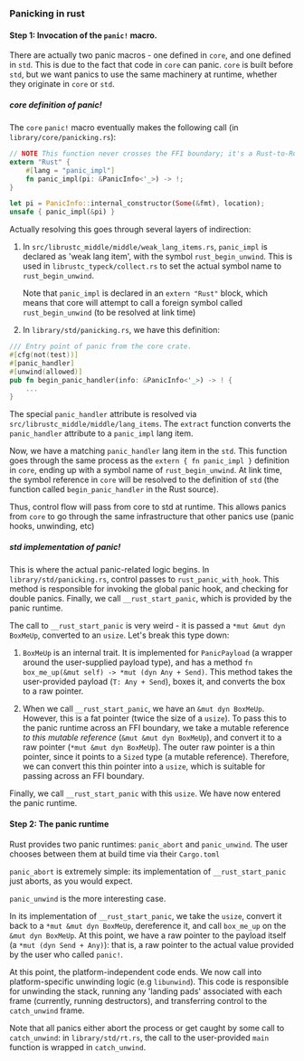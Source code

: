 ### Panicking in rust ###

#### Step 1: Invocation of the `panic!` macro.

There are actually two panic macros - one defined in `core`, and one defined in `std`.
This is due to the fact that code in `core` can panic. `core` is built before `std`,
but we want panics to use the same machinery at runtime, whether they originate in `core`
or `std`.

##### core definition of panic!

The `core` `panic!` macro eventually makes the following call (in `library/core/panicking.rs`):

```rust
// NOTE This function never crosses the FFI boundary; it's a Rust-to-Rust call
extern "Rust" {
    #[lang = "panic_impl"]
    fn panic_impl(pi: &PanicInfo<'_>) -> !;
}

let pi = PanicInfo::internal_constructor(Some(&fmt), location);
unsafe { panic_impl(&pi) }
```

Actually resolving this goes through several layers of indirection:

1. In `src/librustc_middle/middle/weak_lang_items.rs`, `panic_impl` is declared as 'weak lang item',
   with the symbol `rust_begin_unwind`. This is used in `librustc_typeck/collect.rs`
   to set the actual symbol name to `rust_begin_unwind`.

   Note that `panic_impl` is declared in an `extern "Rust"` block,
   which means that core will attempt to call a foreign symbol called `rust_begin_unwind`
   (to be resolved at link time)

2. In `library/std/panicking.rs`, we have this definition:

```rust
/// Entry point of panic from the core crate.
#[cfg(not(test))]
#[panic_handler]
#[unwind(allowed)]
pub fn begin_panic_handler(info: &PanicInfo<'_>) -> ! {
    ...
}
```

The special `panic_handler` attribute is resolved via `src/librustc_middle/middle/lang_items`.
The `extract` function converts the `panic_handler` attribute to a `panic_impl` lang item.

Now, we have a matching `panic_handler` lang item in the `std`. This function goes
through the same process as the `extern { fn panic_impl }` definition in `core`, ending
up with a symbol name of `rust_begin_unwind`. At link time, the symbol reference in `core`
will be resolved to the definition of `std` (the function called `begin_panic_handler` in the
Rust source).

Thus, control flow will pass from core to std at runtime. This allows panics from `core`
to go through the same infrastructure that other panics use (panic hooks, unwinding, etc)

##### std implementation of panic!

This is where the actual panic-related logic begins. In `library/std/panicking.rs`,
control passes to `rust_panic_with_hook`. This method is responsible
for invoking the global panic hook, and checking for double panics. Finally,
we call `__rust_start_panic`, which is provided by the panic runtime.

The call to `__rust_start_panic` is very weird - it is passed a `*mut &mut dyn BoxMeUp`,
converted to an `usize`. Let's break this type down:

1. `BoxMeUp` is an internal trait. It is implemented for `PanicPayload`
(a wrapper around the user-supplied payload type), and has a method
`fn box_me_up(&mut self) -> *mut (dyn Any + Send)`.
This method takes the user-provided payload (`T: Any + Send`),
boxes it, and converts the box to a raw pointer.

2. When we call `__rust_start_panic`, we have an `&mut dyn BoxMeUp`.
However, this is a fat pointer (twice the size of a `usize`).
To pass this to the panic runtime across an FFI boundary, we take a mutable
reference *to this mutable reference* (`&mut &mut dyn BoxMeUp`), and convert it to a raw pointer
(`*mut &mut dyn BoxMeUp`). The outer raw pointer is a thin pointer, since it points to a `Sized`
type (a mutable reference). Therefore, we can convert this thin pointer into a `usize`, which
is suitable for passing across an FFI boundary.

Finally, we call `__rust_start_panic` with this `usize`. We have now entered the panic runtime.

#### Step 2: The panic runtime

Rust provides two panic runtimes: `panic_abort` and `panic_unwind`. The user chooses
between them at build time via their `Cargo.toml`

`panic_abort` is extremely simple: its implementation of `__rust_start_panic` just aborts,
as you would expect.

`panic_unwind` is the more interesting case. 

In its implementation of `__rust_start_panic`, we take the `usize`, convert
it back to a `*mut &mut dyn BoxMeUp`, dereference it, and call `box_me_up`
on the `&mut dyn BoxMeUp`. At this point, we have a raw pointer to the payload
itself (a `*mut (dyn Send + Any)`): that is, a raw pointer to the actual value
provided by the user who called `panic!`.

At this point, the platform-independent code ends. We now call into
platform-specific unwinding logic (e.g `libunwind`). This code is
responsible for unwinding the stack, running any 'landing pads' associated
with each frame (currently, running destructors), and transferring control
to the `catch_unwind` frame.

Note that all panics either abort the process or get caught by some call to `catch_unwind`:
in `library/std/rt.rs`, the call to the user-provided `main` function is wrapped in `catch_unwind`.

